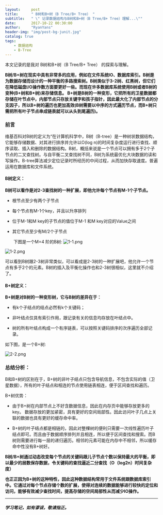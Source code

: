 ```yaml
---
layout:     post
title:      " B树和B+树（B Tree/B+ Tree） "
subtitle:   " \" 记录数据结构与B树和B+树（B Tree/B+ Tree）理解...\""
date:       2017-10-22 00:30:00
author:     "RyanYans"
header-img: "img/post-bg-junit.jpg"
catalog: true
tags:
    - 数据结构
    - B-Tree
---
```



本文记录的是我对 B树和B+树（B Tree/B+ Tree） 的探索与理解。


**B树/B+树在现实中具有非常多的应用，例如在文件系统IO、数据库索引。B树是为数据存储而设计的一种平衡的多路搜索树。B树类似于3-2树、红黑树，但它们在降低磁盘I/O操作数方面要更好一些。而现在许多数据库系统使用B树或者B树的变种(B+树和B*树)来存储信息。 B+树是B树的一种变形，它把所有的卫星数据都存储在叶节点中，内部节点只存放关键字和孩子指针，因此最大化了内部节点的分支因子，所以B+树的遍历也更加高效(B树需要以中序的方式遍历节点，而B+树只需把所有叶子节点串成链表就可以从头到尾遍历)。**

### 前言

维基百科对B树的定义为“在计算机科学中，B树（B-tree）是一种树状数据结构，它能够存储数据、对其进行排序并允许以O(log n)的时间复杂度运行进行查找、顺序读取、插入和删除的数据结构。B树，概括来说是一个节点可以拥有多于2个子节点的二叉查找树。与自平衡二叉查找树不同，B树为系统最优化大块数据的读和写操作。B-tree算法减少定位记录时所经历的中间过程，从而加快存取速度。普遍运用在数据库和文件系统。

#### B树定义：

**B树可以看作是对2-3查找树的一种扩展，即他允许每个节点有M-1个子节点。**

* 根节点至少有两个子节点

* 每个节点有M-1个key，并且以升序排列

* 位于M-1和M key的子节点的值位于M-1 和M key对应的Value之间

* 其它节点至少有M/2个子节点

　　下图是一个M=4 阶的B树:
![1-1.png](https://i.loli.net/2017/10/22/59ec6fa277db5.png)

![1-2.png](https://i.loli.net/2017/10/22/59ec6fa2c5352.png)

可以看到B树跟2-3树非常类似，可以看成是2-3树的一种扩展吧，他允许一个节点有多于2个的元素。B树的插入及平衡化操作也和2-3树很相似，这里就不介绍了。


#### B+树定义：  

**B+树是对B树的一种变形树，它与B树的差异在于：**

* 有k个子结点的结点必然有k个关键码；

* 非叶结点仅具有索引作用，跟记录有关的信息均存放在叶结点中。

* 树的所有叶结点构成一个有序链表，可以按照关键码排序的次序遍历全部记录。

如下图，是一个B+树:

![2-2.png](http://images.cnitblog.com/blog/94031/201403/290050048129679.png)

### 总结分析：

B和B+树的区别在于，B+树的非叶子结点只包含导航信息，不包含实际的值（卫星数据），所有的叶子结点和相连的节点使用链表相连，便于区间查找和遍历。

B+树优势：

* 由于B+树在内部节点上不好含数据信息，因此在内存页中能够存放更多的key。 数据存放的更加紧密，具有更好的空间局部性。因此访问叶子几点上关联的数据也具有更好的缓存命中率。

* B+树的叶子结点都是相链的，因此对整棵树的便利只需要一次线性遍历叶子结点即可。而且由于数据顺序排列并且相连，所以便于区间查找和搜索。而B树则需要进行每一层的递归遍历。相邻的元素可能在内存中不相邻，所以缓存命中性没有B+树好。


**B树/B+树通过动态改变每个节点的关键码跟儿子节点个数以保持最大的平衡，即以最少的层数保存数据，令关键码的查找逼近二分查找（O（log2n）时间复杂度）**

**也正正因为B+树的这种特性，因此这种数据结构常用于文件系统跟数据库索引中。它通过对每个节点存储个数的扩展，使得对连续的数据能够进行较快的定位和访问，能够有效减少查找时间，提高存储的空间局部性从而减少IO操作。**


----------  

##### 学习笔记，如有谬误，敬请指正。